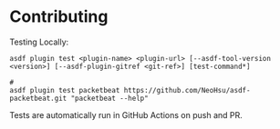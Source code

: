 # Contributing

Testing Locally:

```shell
asdf plugin test <plugin-name> <plugin-url> [--asdf-tool-version <version>] [--asdf-plugin-gitref <git-ref>] [test-command*]

#
asdf plugin test packetbeat https://github.com/NeoHsu/asdf-packetbeat.git "packetbeat --help"
```

Tests are automatically run in GitHub Actions on push and PR.
